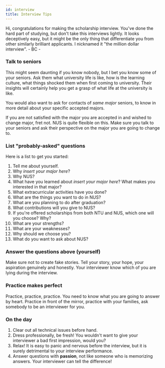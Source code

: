 ```yaml
---
id: interview
title: Interview Tips
---
```


Hi, congratulations for making the scholarship interview. You've done the hard part of studying, but don't take this interviews lightly. It looks deceptively easy, but it might be the only thing that differentiate you from other similarly brilliant applicants. I nicknamed it "the million dollar interview". - BC - 

### Talk to seniors

This might seem daunting if you know nobody, but I bet you know some of your seniors. Ask them what university life is like, how is the learning culture, what things shocked them when first coming to university. Their insights will certainly help you get a grasp of what life at the university is like.

You would also want to ask for contacts of _same major_ seniors, to know in more detail about your specific accepted majors.

If you are not satisfied with the major you are accepted in and wished to change major, fret not. NUS is quite flexible on this. Make sure you talk to your seniors and ask their perspective on the major you are going to change to.

### List "probably-asked" questions
Here is a list to get you started: 

1. Tell me about yourself.
2. Why _insert your major here_? 
3. Why NUS?
4. What have you learned about _insert your major here_? What makes you interested in that major?
5. What extracurricular activities have you done?
6. What are the things you want to do in NUS?
7. What are you planning to do after graduation?
8. What contributions will you give to NUS?
9. If you're offered scholarships from both NTU and NUS, which one will you choose? Why?
10. What are your strengths?
11. What are your weaknesses?
12. Why should we choose you?
13. What do you want to ask about NUS?

### Answer the questions above (yourself)

Make sure not to create fake stories. Tell your story, your hope, your aspiration genuinely and honestly. Your interviewer know which of you are lying during the interview.

### Practice makes perfect

Practice, practice, practice. You need to know what you are going to answer by heart. Practice in front of the mirror, practice with your families, ask somebody to be an interviewer for you. 

### On the day

1. Clear out all technical issues before hand. 
2. Dress professionally, be fresh! You wouldn't want to give your interviewer a bad first impression, would you?
3. Relax! It is easy to panic and  nervous before the interview, but it is surely detrimental to your interview performance.
3. Answer questions with **passion**, not like someone who is memorizing answers. Your interviewer can tell the difference!
